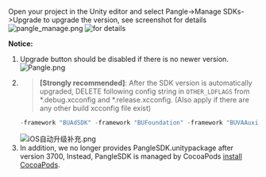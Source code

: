 Open your project in the Unity editor and select Pangle->Manage SDKs->Upgrade to upgrade the version, see screenshot for details
![pangle_manage.png](https://sf-tb-sg.ibytedtos.com/obj/ad-penny-oversea-bucket/d8cc3e73218e448aa6b12ddb541b924d)
![for details](https://sf-tb-sg.ibytedtos.com/obj/ad-penny-oversea-bucket/7dbf3d6405c44ea0a613e6652bee0c23)

**Notice:**
1. Upgrade button should be disabled if there is no newer version.
![Pangle.png](https://sf-tb-sg.ibytedtos.com/obj/ad-penny-oversea-bucket/4cf574adb3f54809b9d3895b4493e727)
2. > **[Strongly recommended]**: After the SDK version is automatically upgraded, DELETE following config string in ```OTHER_LDFLAGS``` from *.debug.xcconfig and *.release.xcconfig. (Also apply if there are any other build xcconfig file exist)
    ``` c
    -framework "BUAdSDK" -framework "BUFoundation" -framework "BUVAAuxiliary"
    ```
    ![iOS自动升级补充.png](https://sf3-fe-tos.pglstatp-toutiao.com/obj/ad-penny-bucket/466d3319f58e4da3a5c31fd2947420e9)
3. In addition, we no longer provides PangleSDK.unitypackage after version 3700, Instead, PangleSDK is managed by CocoaPods [install CocoaPods](https://guides.cocoapods.org/using/getting-started.html).
